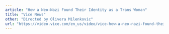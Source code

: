 ```yaml
---
article: "How a Neo-Nazi Found Their Identity as a Trans Woman"
title: "Vice News"
other: "Directed by Olivera Milenkovic"
url: "https://video.vice.com/en_us/video/vice-how-a-neo-nazi-found-their-identity-as-a-trans-woman/5b34c997be4077208b663b2e"
---
```


